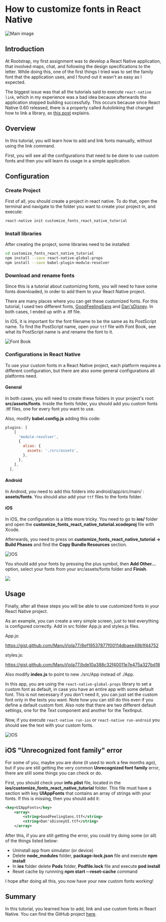 # How to customize fonts in React Native

![Main image](images/customize_fonts_main.jpg)

## Introduction

At Rootstrap, my first assignment was to develop a React Native application, that involved maps, chat, and following the design specifications to the letter. While doing this, one of the first things I tried was to set the family font that the application uses, and I found out it wasn't as easy as I expected.

The biggest issue was that all the tutorials said to execute `react-native link`, which in my experience was a bad idea because afterwards the application stopped building successfully. This occurs because since React Native 0.60 released, there is a property called Autolinking that changed how to link a library, as [this post](https://aboutreact.com/react-native-autolinking/) explains.

## Overview

In this tutorial, you will learn how to add and link fonts manually, without using the link command.

First, you will see all the configurations that need to be done to use custom fonts and then you will learn its usage in a simple application.

## Configuration

### Create Project

First of all, you should create a project in react native. To do that, open the terminal and navigate to the folder you want to create your project in, and execute:

```sh
react-native init customize_fonts_react_native_tutorial
```

### Install libraries

After creating the project, some libraries need to be installed:

```sh
cd customize_fonts_react_native_tutorial
npm install --save react-native-global-props
npm install --save babel-plugin-module-resolver
```

### Download and rename fonts

Since this is a tutorial about customizing fonts, you will need to have some fonts downloaded, in order to add them to your React Native project.

There are many places where you can get these customized fonts. For this tutorial, I used two different fonts, [GoodFeelingSans](https://www.wfonts.com/font/good-feeling-sans) and [Dan'sDisney](https://www.fontspace.com/dans-disney-font-f24536). In both cases, I ended up with a .ttf file.

In iOS, it is important for the font filename to be the same as its PostScript name. To find the PostScript name, open your `ttf` file with Font Book, see what its PostScript name is and rename the font to it.

![Font Book](images/customize_fonts_postscript_name.png)

### Configurations in React Native

To use your custom fonts in a React Native project, each platform requires a different configuration, but there are also some general configurations all platforms need.

#### General

In both cases, you will need to create these folders in your project's root: **src/assets/fonts**. Inside the fonts folder, you should add you custom fonts .ttf files, one for every font you want to use.

Also, modify **babel.config.js** adding this code:

```js
plugins: [
    [
      'module-resolver',
      {
        alias: {
          assets: './src/assets',
        },
      },
    ],
  ],
```

#### Android

In Android, you need to add this folders into android/app/src/main/ : **assets/fonts**. You should also add your `ttf` files to the fonts folder.

#### iOS

In iOS, the configuration is a little more tricky. You need to go to **ios/** folder and open the
**customize_fonts_react_native_tutorial.xcodeproj** file with Xcode.

Afterwards, you need to press on **customize_fonts_react_native_tutorial -> Build Phases** and find the **Copy Bundle Resources** section.

![IOS](images/customize_fonts_add_ios.png)

You should add your fonts by pressing the plus symbol, then **Add Other...** option, select your fonts from your src/assets/fonts folder and **Finish**.

![](http://g.recordit.co/QpziFaqrls.gif)

## Usage

Finally, after all these steps you will be able to use customized fonts in your React Native project.

As an example, you can create a very simple screen, just to test everything is configured correctly. Add in src folder App.js and styles.js files.

App.js:

https://gist.github.com/ManuViola77/8ef19537877f00114dbaee49b1f44752

styles.js:

https://gist.github.com/ManuViola77/bde10a388c32f40011e7e475a327bd18

Also modify **index.js** to point to new ./src/App instead of ./App.

In this app, you are using the `react-native-global-props` library to set a custom font as default, in case you have an entire app with some default font. This is not necessary if you don't need it, you can just set the custom font only in the texts you want. Note how you can still do this even if you define a default custom font. Also note that there are two different default settings, one for the Text component and another for the TextInput.

Now, if you execute `react-native run-ios` or `react-native run-android` you should see the text with your custom fonts.

![IOS](images/customize_fonts_result.png)

## iOS "Unrecognized font family" error

For some of you, maybe you are done (it used to work a few months ago), but if you are still getting the very common **Unrecognized font family** error, there are still some things you can check or do.

First, you should check your **info.plist** file, located in the **ios/customize_fonts_react_native_tutorial** folder. This file must have a section with key **UIAppFonts** that contains an array of strings with your fonts. If this is missing, then you should add it:

```xml
<key>UIAppFonts</key>
	<array>
		<string>GoodFeelingSans.ttf</string>
		<string>Dan'sDisneyUI.ttf</string>
	</array>
```

After this, if you are still getting the error, you could try doing some (or all) of the things listed below:

- Uninstall app from simulator (or device)
- Delete **node_modules** folder, **package-lock.json** file and execute **npm install**
- In **ios** folder delete **Pods** folder, **Podfile.lock** file and execute **pod install**
- Reset cache by runnning **npm start --reset-cache** command

I hope after doing all this, you now have your new custom fonts working!

## Summary

In this tutorial, you learned how to add, link and use custom fonts in React Native. You can find the GitHub project [here](https://github.com/ManuViola77/customize_fonts_react_native_tutorial).
